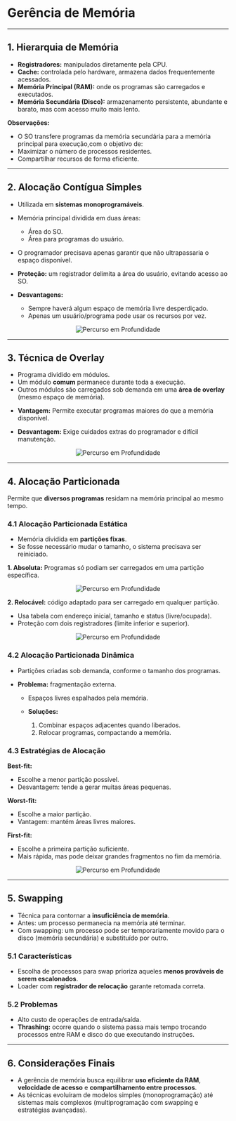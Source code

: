 # Gerência de Memória

---

## 1. Hierarquia de Memória

* **Registradores:** manipulados diretamente pela CPU.
* **Cache:** controlada pelo hardware, armazena dados frequentemente acessados.
* **Memória Principal (RAM):** onde os programas são carregados e executados.
* **Memória Secundária (Disco):** armazenamento persistente, abundante e barato, mas com acesso muito mais lento.

**Observações:**

* O SO transfere programas da memória secundária para a memória principal para execução,com o objetivo de:
* Maximizar o número de processos residentes.
* Compartilhar recursos de forma eficiente.

---

## 2. Alocação Contígua Simples

- Utilizada em **sistemas monoprogramáveis**.

- Memória principal dividida em duas áreas:
    - Área do SO.
    - Área para programas do usuário.

- O programador precisava apenas garantir que não ultrapassaria o espaço disponível.

- **Proteção:** um registrador delimita a área do usuário, evitando acesso ao SO.

- **Desvantagens:**
    - Sempre haverá algum espaço de memória livre desperdiçado.
    - Apenas um usuário/programa pode usar os recursos por vez.

<p align="center">
  <img src="../../../assets/pngs/20.png" alt="Percurso em Profundidade">
</p>



---

## 3. Técnica de Overlay

* Programa dividido em módulos.
* Um módulo **comum** permanece durante toda a execução.
* Outros módulos são carregados sob demanda em uma **área de overlay** (mesmo espaço de memória).

- **Vantagem:** Permite executar programas maiores do que a memória disponível.

- **Desvantagem:** Exige cuidados extras do programador e difícil manutenção.

<p align="center">
  <img src="../../../assets/pngs/21.png" alt="Percurso em Profundidade">
</p>


---

## 4. Alocação Particionada

Permite que **diversos programas** residam na memória principal ao mesmo tempo.

### 4.1 Alocação Particionada Estática

* Memória dividida em **partições fixas**.
* Se fosse necessário mudar o tamanho, o sistema precisava ser reiniciado.

**1. Absoluta:**
Programas só podiam ser carregados em uma partição específica.

<p align="center">
  <img src="../../../assets/pngs/22.png" alt="Percurso em Profundidade">
</p>

**2. Relocável:** 
código adaptado para ser carregado em qualquer partição.

  * Usa tabela com endereço inicial, tamanho e status (livre/ocupada).
  * Proteção com dois registradores (limite inferior e superior).

<p align="center">
  <img src="../../../assets/pngs/23.png" alt="Percurso em Profundidade">
</p>

### 4.2 Alocação Particionada Dinâmica

* Partições criadas sob demanda, conforme o tamanho dos programas.
* **Problema:** fragmentação externa.

  * Espaços livres espalhados pela memória.
  * **Soluções:**

    1. Combinar espaços adjacentes quando liberados.
    2. Relocar programas, compactando a memória.

### 4.3 Estratégias de Alocação

**Best-fit:** 

- Escolhe a menor partição possível.
- Desvantagem: tende a gerar muitas áreas pequenas.

**Worst-fit:** 

- Escolhe a maior partição.
- Vantagem: mantém áreas livres maiores.

**First-fit:** 

- Escolhe a primeira partição suficiente.
- Mais rápida, mas pode deixar grandes fragmentos no fim da memória.

<p align="center">
  <img src="../../../assets/pngs/24.png" alt="Percurso em Profundidade">
</p>


---

## 5. Swapping

* Técnica para contornar a **insuficiência de memória**.
* Antes: um processo permanecia na memória até terminar.
* Com swapping: um processo pode ser temporariamente movido para o disco (memória secundária) e substituído por outro.

### 5.1 Características

* Escolha de processos para swap prioriza aqueles **menos prováveis de serem escalonados**.
* Loader com **registrador de relocação** garante retomada correta.

### 5.2 Problemas

* Alto custo de operações de entrada/saída.
* **Thrashing:** ocorre quando o sistema passa mais tempo trocando processos entre RAM e disco do que executando instruções.

---

## 6. Considerações Finais

* A gerência de memória busca equilibrar **uso eficiente da RAM**, **velocidade de acesso** e **compartilhamento entre processos**.
* As técnicas evoluíram de modelos simples (monoprogramação) até sistemas mais complexos (multiprogramação com swapping e estratégias avançadas).
